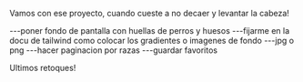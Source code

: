 Vamos con ese proyecto, cuando cueste a no decaer y levantar la cabeza!


---poner fondo de pantalla con huellas de perros y huesos
---fijarme en la docu de tailwind como colocar los gradientes o imagenes de fondo
---jpg o png
---hacer paginacion por razas
---guardar favoritos

Ultimos retoques!
